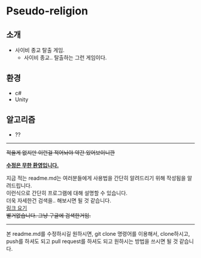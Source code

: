 # Pseudo-religion  

## 소개  
- 사이비 종교 탈출 게임.  
  -  사이비 종교.. 탈출하는 그런 게임이다.  

## 환경
- c#  
- Unity  

## 알고리즘  
- ??  


---

~~적을게 없지만 이런걸 적어놔야 약간 있어보이니깐~~

<u>**수정은 무한 환영입니다.**</u>  

지금 적는 readme.md는 여러분들에게 사용법을 간단히 알려드리기 위해 작성됨을 알려드립니다.  
이런식으로 간단히 프로그램에 대해 설명할 수 있습니다.  
더욱 자세한건 검색을.. 해보시면 될 것 같습니다.  
[링크 요기](https://www.google.com/search?source=hp&ei=K6v1X9yLBdX_wAOC3brYCA&q=markdown&oq=markdown&gs_lcp=CgZwc3ktYWIQAzIFCAAQsQMyAggAMgIIADIICAAQsQMQgwEyAggAMgUIABCxAzICCAAyAggAMgIIADICCAA6BAgAEANQ1QVYlAxg_gxoAHAAeACAAYABiAG4BpIBAzAuN5gBAKABAaoBB2d3cy13aXo&sclient=psy-ab&ved=0ahUKEwiczcjYpYfuAhXVP3AKHYKuDosQ4dUDCAc&uact=5)  
~~별거없습니다. 그냥 구글에 검색한거임.~~  

---

본 readme.md를 수정하시길 원하시면, git clone 명령어를 이용해서, clone하시고, push를 하셔도 되고 pull request를 하셔도 되고 원하시는 방법을 쓰시면 될 것 같습니다.  
